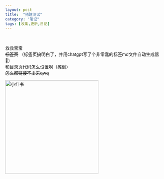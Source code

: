 ```yaml
---
layout: post
title:  "搭建测试"
category: "笔记"
tags: [收集,更新,日记]
---
```

<!--模板：<img src="网址" alt="标题" width="300" height="300"> 不行 都会挂掉呜呜-->
<br>

救救宝宝<br>
~~标签页~~ （标签页搞明白了，并用chatgpt写了个非常蠢的标签md文件自动生成器🤡）<br>
和目录页代码怎么设置啊（瘫倒）<br>
~~怎么都链接不出来qwq~~

<img src="https://i.hd-r.cn/809db447c435506465b26d91fb7e0064.png"
alt="小红书" width="300" height="">

